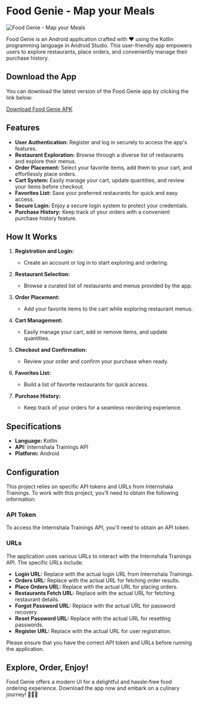 # Food Genie - Map your Meals
![Food Genie - Map your Meals](https://navneetbaid.000webhostapp.com/img/project/Food-Genie.gif)

Food Genie is an Android application crafted with ❤️ using the Kotlin programming language in Android Studio. This user-friendly app empowers users to explore restaurants, place orders, and conveniently manage their purchase history.

## Download the App

You can download the latest version of the Food Genie app by clicking the link below:

[Download Food Genie APK](https://navneetbaid.000webhostapp.com/projects/FoodGenie/food_genie.apk)


## Features

- **User Authentication:** Register and log in securely to access the app's features.
- **Restaurant Exploration:** Browse through a diverse list of restaurants and explore their menus.
- **Order Placement:** Select your favorite items, add them to your cart, and effortlessly place orders.
- **Cart System:** Easily manage your cart, update quantities, and review your items before checkout.
- **Favorites List:** Save your preferred restaurants for quick and easy access.
- **Secure Login:** Enjoy a secure login system to protect your credentials.
- **Purchase History:** Keep track of your orders with a convenient purchase history feature.

## How It Works

1. **Registration and Login:**
   - Create an account or log in to start exploring and ordering.

2. **Restaurant Selection:**
   - Browse a curated list of restaurants and menus provided by the app.

3. **Order Placement:**
   - Add your favorite items to the cart while exploring restaurant menus.

4. **Cart Management:**
   - Easily manage your cart, add or remove items, and update quantities.

5. **Checkout and Confirmation:**
   - Review your order and confirm your purchase when ready.

6. **Favorites List:**
   - Build a list of favorite restaurants for quick access.

7. **Purchase History:**
   - Keep track of your orders for a seamless reordering experience.

## Specifications

- **Language:** Kotlin
- **API:** Internshala Trainings API
- **Platform:** Android

## Configuration

This project relies on specific API tokens and URLs from Internshala Trainings. To work with this project, you'll need to obtain the following information:

### API Token

To access the Internshala Trainings API, you'll need to obtain an API token.

### URLs

The application uses various URLs to interact with the Internshala Trainings API. The specific URLs include:

- **Login URL:** Replace with the actual login URL from Internshala Trainings.
- **Orders URL:** Replace with the actual URL for fetching order results.
- **Place Orders URL:** Replace with the actual URL for placing orders.
- **Restaurants Fetch URL:** Replace with the actual URL for fetching restaurant details.
- **Forgot Password URL:** Replace with the actual URL for password recovery.
- **Reset Password URL:** Replace with the actual URL for resetting passwords.
- **Register URL:** Replace with the actual URL for user registration.

Please ensure that you have the correct API token and URLs before running the application.

## Explore, Order, Enjoy!

Food Genie offers a modern UI for a delightful and hassle-free food ordering experience. Download the app now and embark on a culinary journey! 🍔🍕🌮
